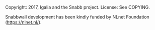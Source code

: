 Copyright: 2017, Igalia and the Snabb project.
License: See COPYING.

Snabbwall development has been kindly funded by NLnet Foundation (https://nlnet.nl/).
